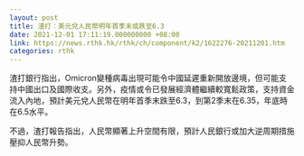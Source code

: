 ```yaml
---
layout: post
title: 渣打：美元兌人民幣明年首季末或跌至6.3
date: 2021-12-01 17:11:19.000000000 +08:00
link: https://news.rthk.hk/rthk/ch/component/k2/1622276-20211201.htm
categories: rthk
---
```


渣打銀行指出，Omicron變種病毒出現可能令中國延遲重新開放邊境，但可能支持中國出口及國際收支。另外，疫情或令已發展經濟體繼續較寬鬆政策，支持資金流入內地，預計美元兌人民幣在明年首季末跌至6.3，到第2季末在6.35，年底時在6.5水平。

不過，渣打報告指出，人民幣顯著上升空間有限，預計人民銀行或加大逆周期措施壓抑人民幣升勢。
